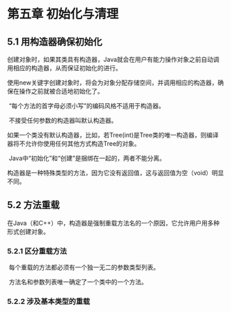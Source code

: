 # 第五章 初始化与清理

## 5.1 用构造器确保初始化

​	创建对象时，如果其类具有构造器，Java就会在用户有能力操作对象之前自动调用相应的构造器，从而保证初始化的进行。

​	使用new关键字创建对象时，将会为对象分配存储空间，并调用相应的构造器，确保在操作之前就被合适地初始化了。

​	“每个方法的首字母必须小写”的编码风格不适用于构造器。

​	不接受任何参数的构造器叫默认构造器。

​	如果一个类没有默认构造器，比如，若Tree(int)是Tree类的唯一构造器，则编译器将不允许你使用任何其他方式构造Tree的对象。

​	Java中“初始化”和“创建”是捆绑在一起的，两者不能分离。

​	构造器是一种特殊类型的方法，因为它没有返回值，这与返回值为空（void）明显不同。

## 5.2 方法重载

​	在Java（和C++）中，构造器是强制重载方法名的一个原因，它允许用户用多种形式创建对象。

 ### 5.2.1 区分重载方法

​	每个重载的方法都必须有一个独一无二的参数类型列表。

​	方法名和参数列表唯一确定了一个类中的一个方法。

### 5.2.2 涉及基本类型的重载

